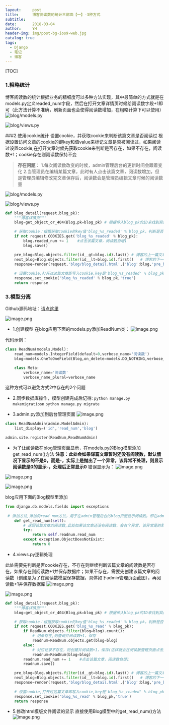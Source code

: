 ```yaml
---
layout:     post
title:      博客阅读数的统计三部曲【一】-3种方式
subtitle:   
date:       2018-03-04
author:     YH
header-img: img/post-bg-ios9-web.jpg
catalog: true
tags:
  - Django
  - 笔记
  - 博客
---
```



[TOC]

### 1.粗略统计
博客阅读数的统计根据业务的精细度可以多种方法实现，其中最简单的方式就是在models.py定义readed_num字段，然后在打开文章详情页时候给阅读数字段+1即可（此方法计算不准确，刷新页面也会使得阅读数增加，在粗略计算下可以使用）
![blog/models.py](http://upload-images.jianshu.io/upload_images/545178-2572ad6b5a34748b.png?imageMogr2/auto-orient/strip%7CimageView2/2/w/1240)

![blog/views.py](http://upload-images.jianshu.io/upload_images/545178-ce8fbb1a4f9e63c5.png?imageMogr2/auto-orient/strip%7CimageView2/2/w/1240)


###2.使用cookie统计
设置cookie，并获取cookie来判断该篇文章是否阅读过
根据设置访问文章的cookie的键key和值value来标记文章是否被阅读过，如果阅读过设置cookie,在打开文章时候先获取cookie来判断是否存在，如果不存在，阅读数+1；cookie存在则阅读数保持不变
>**存在问题**：
 1.每次阅读数改变的时候，admin管理后台的更新时间会跟着变化
 2.当管理员在编辑某篇文章，此时有人点击该篇文章，阅读数增加，但是管理员编辑修改完文章保存后，阅读数会是管理员编辑文章时候的阅读数量
 
![blog/models.py](http://upload-images.jianshu.io/upload_images/545178-7e5c4e72b22ace76.png?imageMogr2/auto-orient/strip%7CimageView2/2/w/1240)

![blog/views.py](http://upload-images.jianshu.io/upload_images/545178-ced94ab7ec32043e.png?imageMogr2/auto-orient/strip%7CimageView2/2/w/1240)

```python
def blog_detail(request,blog_pk):
    """博客详情页"""
    blog=get_object_or_404(Blog,pk=blog_pk) # 根据传入blog_pk的ID来找到具体对应博客文章

    # 获取cookie：根据获取cookie的key值'blog_%s_readed' % blog_pk，判断是否存在，不存在则阅读数+1
    if not request.COOKIES.get('blog_%s_readed' % blog_pk):
        blog.readed_num += 1    #点击该篇文章，阅读数自增1
        blog.save()

    pre_blog=Blog.objects.filter(id__gt=blog.id).last() # 博客的上一篇文章
    next_blog=Blog.objects.filter(id__lt=blog.id).first()   # 博客的下一篇文章
    response=render(request,'blog/blog_detail.html',{'blog':blog,'pre_blog':pre_blog,'next_blog':next_blog})    #响应
    
    # 设置cookie,打开过这篇文章即写入cookie,key是'blog_%s_readed' % blog_pk,value是'true'
    response.set_cookie('blog_%s_readed' % blog_pk,'true')
    return response
```

### 3.模型分离

Github源码地址：[请点这里](https://github.com/yhxt/django2.0-code/blob/master/%E5%8D%9A%E5%AE%A2%E9%98%85%E8%AF%BB%E8%AE%A1%E6%95%B0%E4%BC%98%E5%8C%96%E3%80%90app%E5%BA%94%E7%94%A8%E5%88%86%E7%A6%BB%E5%89%8D-%E6%A8%A1%E5%9E%8B%E5%88%86%E7%A6%BB%E3%80%91-v1.0/blog/models.py)

![image.png](http://upload-images.jianshu.io/upload_images/545178-062bdfe0d502aa07.png?imageMogr2/auto-orient/strip%7CimageView2/2/w/1240)


* 1.创建模型
在blog应用下面的models.py添加ReadNum类：
![image.png](http://upload-images.jianshu.io/upload_images/545178-184405e0062f1dc5.png?imageMogr2/auto-orient/strip%7CimageView2/2/w/1240)


代码示例：
```python
class ReadNum(models.Model):
    read_num=models.IntegerField(default=0,verbose_name='阅读数')
    blog=models.OneToOneField(Blog,on_delete=models.DO_NOTHING,verbose_name='标题')

    class Meta:
        verbose_name='阅读数'
        verbose_name_plural=verbose_name
```

这种方式可以避免方式2中存在的2个问题

* 2.同步数据库操作，模型创建完成后记得:
`python manage.py makemigratiosn`
`python manage.py migrate`

* 3.admin.py添加到后台管理页面
![image.png](http://upload-images.jianshu.io/upload_images/545178-a511e094c28cba56.png?imageMogr2/auto-orient/strip%7CimageView2/2/w/1240)


```python
class ReadNumAdmin(admin.ModelAdmin):
    list_display=('id','read_num','blog')

admin.site.register(ReadNum,ReadNumAdmin)
```
* 为了让阅读数在blog管理页面显示，在models.py的Blog模型添加get_read_num()方法
**注意：此处会如果谋篇文章暂时还没有阅读数，默认情况下显示的不是0，而是-，实际上是抛出了一个异常，该异常不处理，则显示阅读数是0的显示-，处理后正常显示0**
错误显示为：
![image.png](http://upload-images.jianshu.io/upload_images/545178-6c61f7b069f0fef8.png?imageMogr2/auto-orient/strip%7CimageView2/2/w/1240)

![image.png](http://upload-images.jianshu.io/upload_images/545178-13c08b6a7b9fc690.png?imageMogr2/auto-orient/strip%7CimageView2/2/w/1240)

![image.png](http://upload-images.jianshu.io/upload_images/545178-7663692619f928a0.png?imageMogr2/auto-orient/strip%7CimageView2/2/w/1240)


blog应用下面的Blog模型里添加
```python
from django.db.models.fields import exceptions
   
 # 添加方法,添加的read_num方法，用于在admin管理后台的blog页面显示阅读数。即在admin.py的BlogAdmin类的list_display添加read_num
    def get_read_num(self):
        # 返回该篇文章的阅读数,此处如果该文章还没有阅读数，会有个异常，该异常是的默认阅读数不是0，而是-
        try:
            return self.readnum.read_num
        except exception.ObjectDoesNotExist:
            return 0
```
* 4.views.py逻辑处理

此处需要先判断是否cookie存在，不存在则继续判断该篇文章的阅读数是否存在，如果存在则阅读数+1并保存数据库；如果不存在，需要先创建该篇文章的阅读数（创建是为了在阅读数模型保存数据，具体如下admin管理页面截图），再阅读数+1并保存数据库
![image.png](http://upload-images.jianshu.io/upload_images/545178-d6cdd2bb74672f16.png?imageMogr2/auto-orient/strip%7CimageView2/2/w/1240)

![![image.png](http://upload-images.jianshu.io/upload_images/545178-9a550efc95446394.png?imageMogr2/auto-orient/strip%7CimageView2/2/w/1240)
](http://upload-images.jianshu.io/upload_images/545178-c90341bb21c7a115.png?imageMogr2/auto-orient/strip%7CimageView2/2/w/1240)


```python
def blog_detail(request,blog_pk):
    """博客详情页"""
    blog=get_object_or_404(Blog,pk=blog_pk) # 根据传入blog_pk的ID来找到具体对应博客文章

    # 获取cookie：根据获取cookie的key值'blog_%s_readed' % blog_pk，判断是否存在，不存在则阅读数+1
    if not request.COOKIES.get('blog_%s_read' % blog_pk):
        if ReadNum.objects.filter(blog=blog).count():
            # 记录存在,则查询并阅读数+1，保存
            readnum=ReadNum.objects.get(blog=blog)
        else:
            # 对应记录不存在，则创建并阅读数+1，保存(这样就会在阅读数管理页面点击后保存对应文章以及阅读数)
            readnum=ReadNum(blog=blog)
        readnum.read_num += 1    #点击该篇文章，阅读数自增1
        readnum.save()

    pre_blog=Blog.objects.filter(id__gt=blog.id).last() # 博客的上一篇文章
    next_blog=Blog.objects.filter(id__lt=blog.id).first()   # 博客的下一篇文章
    response=render(request,'blog/blog_detail.html',{'blog':blog,'pre_blog':pre_blog,'next_blog':next_blog})    #响应
    
    # 设置cookie,打开过这篇文章即写入cookie,key是'blog_%s_readed' % blog_pk,value是'true'
    response.set_cookie('blog_%s_read' % blog_pk,'true')
    return response
```
* 5.修改html模版文件阅读的显示
直接使用Blog模型中的get_read_num()方法
![image.png](http://upload-images.jianshu.io/upload_images/545178-bca8cbd942ee8d8b.png?imageMogr2/auto-orient/strip%7CimageView2/2/w/1240)
